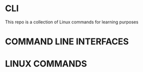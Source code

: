 # CLI

This repo is a collection of Linux commands for learning purposes
# COMMAND LINE INTERFACES 
# LINUX COMMANDS
